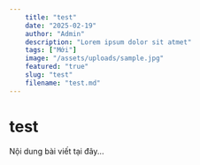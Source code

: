 ```yaml
---
    title: "test"
    date: "2025-02-19"
    author: "Admin"
    description: "Lorem ipsum dolor sit atmet"
    tags: ["Mới"]
    image: "/assets/uploads/sample.jpg"
    featured: "true"
    slug: "test"
    filename: "test.md"
---
```

# test

Nội dung bài viết tại đây...
